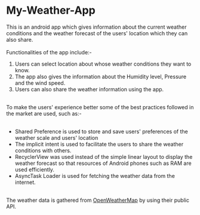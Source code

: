 # My-Weather-App
This is an android app which gives information about the current weather conditions and the weather forecast of the users' location which they can also share.
</br></br>Functionalities of the app include:-
<ol>
<li>Users can select location about whose weather conditions they want to know.</li>
<li>The app also gives the information about the Humidity level, Pressure and the wind speed.</li>
<li>Users can also share the weather information using the app.</li>
</ol>
</br>To make the users' experience better some of the best practices followed in the market are used, such as:-</br></br>
<ul>
<li>Shared Preference is used to store and save users' preferences of the weather scale and users' location</li>
<li>The implicit intent is used to facilitate the users to share the weather conditions with others.</li>
<li>RecyclerView was used instead of the simple linear layout to display the weather forecast so that resources of Android phones such as RAM are used efficiently.</li>
<li>AsyncTask Loader is used for fetching the weather data from the internet.</li>
</ul>
</br>The weather data is gathered from <a href="https://openweathermap.org/">OpenWeatherMap</a> by using their public API.

